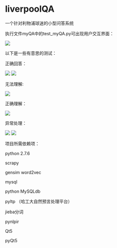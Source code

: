 # liverpoolQA
一个针对利物浦球迷的小型问答系统

执行文件myQA中的test_myQA.py可出现用户交互界面：

![](https://github.com/fenghaoyang/liverpoolQA/raw/master/display/jiemian.png)

以下是一些有意思的测试：

正确回答：

![](https://github.com/fenghaoyang/liverpoolQA/raw/master/display/QA1.png)
![](https://github.com/fenghaoyang/liverpoolQA/raw/master/display/QA2.png)

无法理解:

![](https://github.com/fenghaoyang/liverpoolQA/raw/master/display/QA3.png)

正确理解：

![](https://github.com/fenghaoyang/liverpoolQA/raw/master/display/QA4.png)


异常处理：

![](https://github.com/fenghaoyang/liverpoolQA/raw/master/display/QA5.png)
![](https://github.com/fenghaoyang/liverpoolQA/raw/master/display/QA6.png)


项目所需依赖项：

python 2.7.6

scrapy

gensim word2vec

mysql

python MySQLdb

pyltp （哈工大自然预言处理平台）

jieba分词

pynlpir

Qt5

pyQt5


